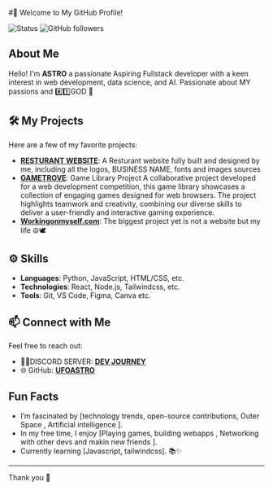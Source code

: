 
#🌟 Welcome to My GitHub Profile!

![Status](https://img.shields.io/badge/status-active-brightgreen) ![GitHub followers](https://img.shields.io/github/followers/your-github-username?style=social)

## About Me

Hello! I'm **ASTRO** a passionate Aspiring Fullstack developer with a keen interest in web development, data science, and AI. 
Passionate about MY passions and #️⃣1️⃣GOD 🙏

## 🛠️ My Projects

Here are a few of my favorite projects:

- **[RESTURANT WEBSITE](https://jays-burger-project.vercel.app/)**: A Resturant website fully built and designed by me, including all the logos, BUSINESS NAME, fonts and images sources 
- **[GAMETROVE](https://gametrove.vercel.app/)**: Game Library Project
A collaborative project developed for a web development competition, this game library showcases a collection of engaging games designed for web browsers. The project highlights teamwork and creativity, combining our diverse skills to deliver a user-friendly and interactive gaming experience.
- **[Workingonmyself.com](#)**: The biggest project yet is not a website but my life ☮🕊

## ⚙️ Skills

- **Languages**: Python, JavaScript, HTML/CSS, etc.
- **Technologies**: React, Node.js, Tailwindcss, etc.
- **Tools**: Git, VS Code, Figma, Canva etc.

## 📫 Connect with Me

Feel free to reach out:
- 👨‍💻DISCORD SERVER: [**DEV JOURNEY**](https://discord.gg/d8y5qD4uA2)
- 🌐 GitHub: [**UFOASTRO**](https://github.com/UFOASTRO)
## Fun Facts

- I’m fascinated by [technology trends, open-source contributions, Outer Space , Artificial intelligence ].
- In my free time, I enjoy [Playing games, building webapps , Networking with other devs and makin new friends ].
- Currently learning [Javascript, tailwindcss]. 📚✨

---
Thank you 👾
